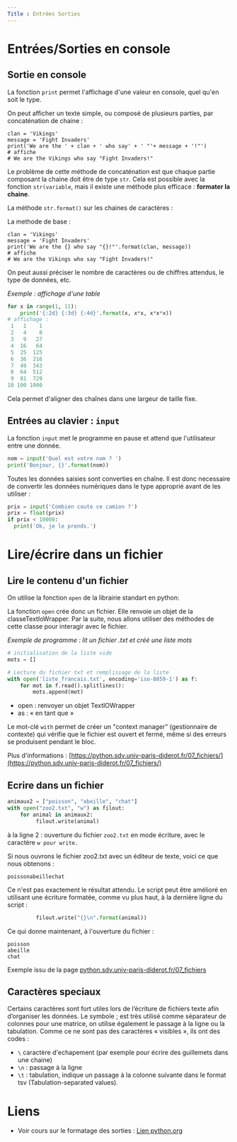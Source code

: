 ```yaml
---
Title : Entrées Sorties
---
```


# Entrées/Sorties en console
## Sortie en console
La fonction `print` permet l'affichage d'une valeur en console, quel qu'en soit le type.

On peut afficher un texte simple, ou composé de plusieurs parties, par concaténation de chaine : 

```
clan = 'Vikings'
message = 'Fight Invaders'
print('We are the ' + clan + ' who say' + ' "'+ message + '!"')
# affiche 
# We are the Vikings who say "Fight Invaders!"
```

Le problème de cette méthode de concaténation est que chaque partie composant la chaine doit être de type `str`. Cela est possible avec la fonction `str(variable`, mais il existe une méthode plus efficace : **formater la chaine**.

La méthode `str.format()` sur les chaines de caractères : 

La methode de base : 

```
clan = 'Vikings'
message = 'Fight Invaders'
print('We are the {} who say "{}!"'.format(clan, message))
# affiche 
# We are the Vikings who say "Fight Invaders!"
```

On peut aussi préciser le nombre de caractères ou de chiffres attendus, le type de données, etc. 

*Exemple : affichage d'une table*

```python
for x in range(1, 11):
    print('{:2d} {:3d} {:4d}'.format(x, x*x, x*x*x))
# affichage : 
 1   1    1
 2   4    8
 3   9   27
 4  16   64
 5  25  125
 6  36  216
 7  49  343
 8  64  512
 9  81  729
10 100 1000
```
Cela permet d'aligner des chaînes dans une largeur de taille fixe.

## Entrées au clavier : `input`
La fonction `input` met le programme en pause et attend que l'utilisateur entre une donnée.

```python
nom = input('Quel est votre nom ? ')
print('Bonjour, {}'.format(nom))
```

Toutes les données saisies sont converties en chaîne. Il est donc necessaire de convertir les données numériques dans le type approprié avant de les utiliser : 

```python
prix = input('Combien coute ce camion ?')
prix = float(prix)
if prix < 10000:
  print('Ok, je le prends.')
```

# Lire/écrire dans un fichier
## Lire le contenu d'un fichier
On utilise la fonction `open` de la librairie standart en python:

La fonction `open` crée donc un fichier. Elle renvoie un objet de la classeTextIoWrapper. Par la suite, nous allons utiliser des méthodes de cette classe pour interagir avec le fichier.

*Exemple de programme : lit un fichier .txt et créé une liste mots*

```python
# initialisation de la liste vide
mots = []

# Lecture du fichier txt et remplissage de la liste
with open('liste_francais.txt', encoding='iso-8859-1') as f:
    for mot in f.read().splitlines():
        mots.append(mot)
```

* open : renvoyer un objet TextIOWrapper
* as : « en tant que »

Le mot-clé `with` permet de créer un "context manager" (gestionnaire de contexte) qui vérifie que le fichier est ouvert et fermé, même si des erreurs se produisent pendant le bloc.

Plus d'informations : [https://python.sdv.univ-paris-diderot.fr/07_fichiers/](https://python.sdv.univ-paris-diderot.fr/07_fichiers/)

## Ecrire dans un fichier

```python
animaux2 = ["poisson", "abeille", "chat"]
with open("zoo2.txt", "w") as filout:
    for animal in animaux2:
         filout.write(animal)
```

à la ligne 2 : ouverture du fichier `zoo2.txt` en mode écriture, avec le caractère `w pour write.`

Si nous ouvrons le fichier zoo2.txt avec un éditeur de texte, voici ce que nous obtenons :

`poissonabeillechat`

Ce n'est pas exactement le résultat attendu. Le script peut être amélioré en utilisant une écriture formatée, comme vu plus haut, à la dernière ligne du script : 

```python
         filout.write("{}\n".format(animal))
```
Ce qui donne maintenant, à l'ouverture du fichier : 

```
poisson
abeille
chat
```

Exemple issu de la page [python.sdv.univ-paris-diderot.fr/07_fichiers](https://python.sdv.univ-paris-diderot.fr/07_fichiers/#72-ecriture-dans-un-fichier)

## Caractères speciaux
Certains caractères sont fort utiles lors de l’écriture de fichiers texte afin d’organiser les données. Le symbole ; est très utilisé comme séparateur de colonnes pour une matrice, on utilise également le passage à la ligne ou la tabulation. Comme ce ne sont pas des caractères « visibles », ils ont des codes :

* `\` caractère d'echapement (par exemple pour écrire des guillemets dans une chaine)
* `\n` : passage à la ligne
* `\t` : tabulation, indique un passage à la colonne suivante dans le format tsv (Tabulation-separated values).

# Liens
* Voir cours sur le formatage des sorties : [Lien python.org](https://docs.python.org/fr/3/tutorial/inputoutput.html)